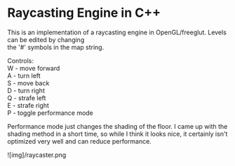 # Raycasting Engine in C++

This is an implementation of a raycasting engine in OpenGL/freeglut. Levels can be edited by changing\
the '#' symbols in the map string.

Controls:\
W - move forward\
A - turn left\
S - move back \
D - turn right\
Q - strafe left\
E - strafe right\
P - toggle performance mode

Performance mode just changes the shading of the floor. I came up with the shading method in a short time, so while I think
it looks nice, it certainly isn't optimized very well and can reduce performance. 

![img]/raycaster.png

